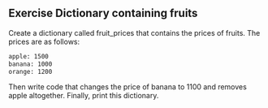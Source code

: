 ## Exercise Dictionary containing fruits

Create a dictionary called fruit_prices that contains the prices of fruits. The prices are as follows:

```txt
apple: 1500
banana: 1000
orange: 1200
```

Then write code that changes the price of banana to 1100 and removes apple altogether.
Finally, print this dictionary.